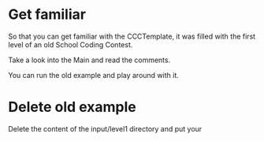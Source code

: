 # Get familiar

So that you can get familiar with the CCCTemplate, it was filled with the first level of an old School Coding Contest.

Take a look into the Main and read the comments.

You can run the old example and play around with it.

# Delete old example

Delete the content of the input/level1 directory and put your 